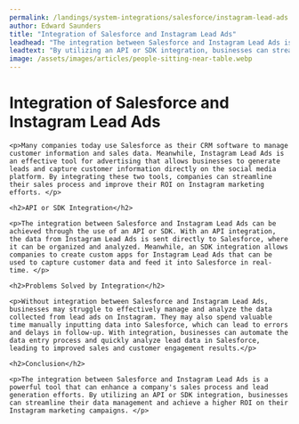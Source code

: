 ```yaml
---
permalink: /landings/system-integrations/salesforce/instagram-lead-ads
author: Edward Saunders
title: "Integration of Salesforce and Instagram Lead Ads"
leadhead: "The integration between Salesforce and Instagram Lead Ads is a powerful tool that can enhance a company's sales process and lead generation efforts"
leadtext: "By utilizing an API or SDK integration, businesses can streamline their data management and achieve a higher ROI on their Instagram marketing campaigns."
image: /assets/images/articles/people-sitting-near-table.webp
---
```

<div class="arttext">	<h1>Integration of Salesforce and Instagram Lead Ads</h1>

	<p>Many companies today use Salesforce as their CRM software to manage customer information and sales data. Meanwhile, Instagram Lead Ads is an effective tool for advertising that allows businesses to generate leads and capture customer information directly on the social media platform. By integrating these two tools, companies can streamline their sales process and improve their ROI on Instagram marketing efforts. </p>

	<h2>API or SDK Integration</h2>

	<p>The integration between Salesforce and Instagram Lead Ads can be achieved through the use of an API or SDK. With an API integration, the data from Instagram Lead Ads is sent directly to Salesforce, where it can be organized and analyzed. Meanwhile, an SDK integration allows companies to create custom apps for Instagram Lead Ads that can be used to capture customer data and feed it into Salesforce in real-time. </p>

	<h2>Problems Solved by Integration</h2>

	<p>Without integration between Salesforce and Instagram Lead Ads, businesses may struggle to effectively manage and analyze the data collected from lead ads on Instagram. They may also spend valuable time manually inputting data into Salesforce, which can lead to errors and delays in follow-up. With integration, businesses can automate the data entry process and quickly analyze lead data in Salesforce, leading to improved sales and customer engagement results.</p>

	<h2>Conclusion</h2>

	<p>The integration between Salesforce and Instagram Lead Ads is a powerful tool that can enhance a company's sales process and lead generation efforts. By utilizing an API or SDK integration, businesses can streamline their data management and achieve a higher ROI on their Instagram marketing campaigns. </p>

</div>